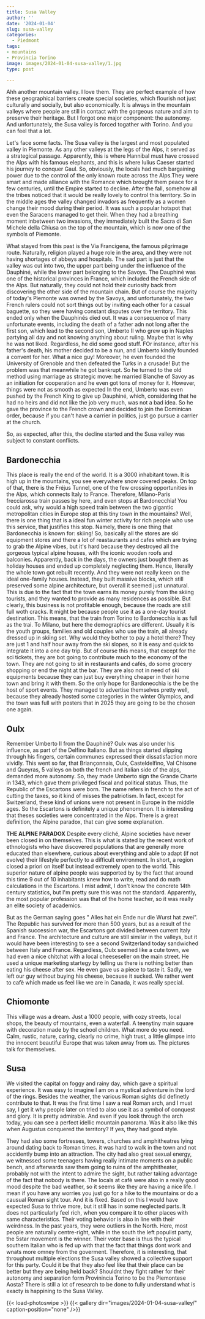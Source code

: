 ```yaml
---
title: Susa Valley
author: ''
date: '2024-01-04'
slug: susa-valley
categories:
  - Piedmont
tags:
- mountains
- Provincia Torino
image: images/2024-01-04-susa-valley/1.jpg
type: post

---
```


Ahh another mountain valley. I love them. They are perfect example of how these geographical barriers create special societies, which flourish not just culturally and socially, but also economically. It is always in the mountain valleys where people are still in contact with the gorgeous nature and aim to preserve their heritage. But I forgot one major component: the autonomy. And unfortunately, the Susa valley is forced togather with Torino. And you can feel that a lot.

Let's face some facts. The Susa valley is the largest and most populated valley in Piemonte. As any other valleys at the legs of the Alps, it served as a strategical passage. Apparently, this is where Hannibal must have crossed the Alps with his famous elephants, and this is where Iulius Caeser started his journey to conquer Gaul. So, obviously, the locals had much bargaining power due to the control of the only known route across the Alps.They were smart and made alliance with the Romance which brought them peace for a few centuries, until the Empire started to decline. After the fall, somehow all the tribes noticed that it would be really lovely to control this territory. So in the middle ages the valley changed invadors as frequently as a women change their mood during their period. It was such a popular hotspot that even the Saracens managed to get their. When they had a breathing moment inbetween two invasions, they immediately built the Sacra di San Michele della Chiusa on the top of the mountain, which is now one of the symbols of Piemonte.

What stayed from this past is the Via Francigena, the famous pilgrimage route. Naturally, religion played a huge role in the area, and they were not having shortages of abbeys and hospitals. The sad part is just that the valley was cut into two, the upper part being under the influence of the Dauphiné, while the lower part belonging to the Savoys. The Dauphiné was one of the historical provinces in France, which included the French side of the Alps. But naturally, they could not hold their curiosity back from discovering the other side of the mountain chain. But of course the majority of today's Piemonte was owned by the Savoys, and unfortunately, the two French rulers could not sort things out by inviting each other for a casual baguette, so they were having constant disputes over the territory. This ended only when the Dauphinés died out. It was a consequence of many unfortunate events, including the death of a father adn not long after the first son, which lead to the second son, Umberto II who grew up in Naples partying all day and not knowing anything about ruling. Maybe that is why he was not liked. Regardless, he did some good stuff. FOr instance, after his father's death, his mother decided to be a nun, and Umberto kindly founded a convent for her. What a nice guy! Moreover, he even founded the University of Grenoble and then defeated the Turks in a crusade! But the problem was that meanwhile he got bankrupt. So he turned to the old method using marriage as strategic move: he married Blanche of Savoy as an initiation for cooperation and he even got tons of money for it. However, things were not as smooth as expected In the end, Umberto was even pushed by the French King to give up Dauphiné, which, considering that he had no heirs and did not like the job very much, was not a bad idea. So he gave the province to the French crown and decided to join the Dominican order, because if you can't have a carrier in politics, just go pursue a carrier at the church.

So, as expected, after this, the decline started and the Susa valley was subject to constant conflicts.


## Bardonecchia


This place is really the end of the world. It is a 3000 inhabitant town. It is high up in the mountains, you see everywhere snow covered peaks. On top of that, there is the Fréjus Tunnel, one of the few crossing opportunities in the Alps, which connects Italy to France. Therefore, Milano-Paris frecciarossa train passes by here, and even stops at Bardonecchia! You could ask, why would a high speed train between the two gigantic metropolitan cities in Europe stop at this tiny town in the mountains? Well, there is one thing that is a ideal fun winter activity for rich people who use this service, that justifies this stop. Namely, there is one thing that Bardonecchia is known for: skiing! So, basically all the stores are ski equipment stores and there a lot of reastaurants and cafes which are trying to grab the Alpine vibes, but it's hard because they destroyed all the gorgeous typical alpine houses, with the iconic wooden roofs and balconies. Apparently, back in the days, the owners just bought them as holiday houses and ended up completely neglecting them. Hence, literally the whole town got rebuilt recently. And they were not really keen on the ideal one-family houses. Instead, they built massive blocks, which still preserved some alpine architecture, but overall it seemed just unnatural. This is due to the fact that the town earns its money purely from the skiing tourists, and they wanted to provide as many residences as possible. But clearly,  this business is not profitable enough, because the roads are still full woth cracks. It might be because people use it as a one-day tourist destination. This means, that the train from Torino to Bardonecchia is as full as the trai. To Milano, but here the demographics are different. Usually it is the youth groups, families and old couples who use the train, all already dressed up in skiing set. Why would they bother to pay a hotel there? They are just 1 and half hour away from the ski slopes, so it is easy and quick to integrate it into a one day trip. But of course this means, that except for the sci tickets, they are bot going to contribute much to the economy of the town. They are not going to sit in restaurants and cafés, do some grocery shopping or end the night at the bar. They are also not in need of ski equipments because they can just buy everything cheaper in their home town and bring it with them. So the only hope for Bardonecchia is the be the host of sport events. They managed to advertise themselves pretty well, because they already hosted some categories in the winter Olympics, and the town was full  with posters that in 2025 they are going to be the chosen one again.

## Oulx

Remember Umberto II from the Dauphiné? Oulx was also under his influence, as part of the Delfino Italiano. But as things started slipping through his fingers, certain communes expressed their dissatisfaction more vividly. This went so far, that Briançonnais, Oulx, Casteldelfino, Val Chisone and Queyras, 5 valleys on both the french and italian side of the alps, demanded more autonomy. So, they made Umberto sign the Grande Charte in 1343, which gave them privileged fiscal and political status. Thus, the Republic of the Escartons were born. The name refers in french to the act of cutting the taxes, so it kind of misses the patriotism. In fact, except for Switzerland, these kind of unions were not present in Europe in the middle ages. So the Escartons is definitely a unique phenomenon. It is interesting that theses societies were concentrated in the Alps. There is a great definition, the Alpine paradox, that can give some explanation.

**THE ALPINE PARADOX**
Despite every cliché, Alpine societies have never been closed in on themselves. This is what is stated by the recent work of ethnologists who have discovered populations that are generally more educated than elsewhere, curious about everything and able to adapt (if not evolve) their lifestyle perfectly to a difficult environment. In short, a region closed a priori on itself but instead extremely open to the world. This superior nature of alpine people was supported by by the fact that around this time 9 out of 10 inhabitants knew how to write, read and do math calculations in the Escartons. I mist admit, I don't know the concrete 14th century statistics, but I'm pretty sure this was not the standard. Apparently, the most popular profession was that of the home teacher, so it was really an elite society of academics.

But as the German saying goes " Alles hat ein Ende nur die Wurst hat zwei". The Republic has survived for more than 500 years, but as a result of the Spanish succession war, the Escartons got divided between current Italy and France. The architecture and culture are still similar in the valleys, but it would have been interesting to see a second Switzerland today sandwiched between Italy and France. Regardless, Oulx seemed like a cute town, we had even a nice chitchat with a local cheeseseller on the main street. He used a unique marketing startegy by telling us there is nothing better than eating his cheese after sex. He even gave us a piece to  taste it. Sadly, we left our guy without buying his cheese, because it sucked. We rather went to cafè which made us feel like we are in Canada, it was really special.

## Chiomonte

This village was a dream. Just a 1000 people, with cozy streets, local shops, the beauty of mountains, even a waterfall. A teenytiny main square with decoration made by the school children. What more do you need. Calm, rustic, nature, caring, clearly no crime, high trust, a little glimpse into the innocent beautiful Europe that was taken away from us. The pictures talk for themselves.


## Susa

We visited the capital on foggy and rainy day, which gave a spiritual experience. It was easy to imagine I am on a mystical adventure in the lord of the rings. Besides the weather, the various Roman sights did definetly contribute to that. It was the first time I saw a real Roman arch, and I must say, I get it why people later on tried to also use it as a symbol of conquest and glory. It is pretty admirable. And even if you look through the arch today, you can see a perfect idellic mountain panorama. Was it also like this when Augustus conquered the territory? If yes, they had good style.

They had also some fortresses, towers, churches and amphitheatres lying around dating back to Roman times. it was hard to walk in the town and not accidently bump into an attraction. The city had also great sexual energy, we witnessed some teenagers having really intimate moments on a public bench, and afterwards saw them going to ruins of the amphitheater, probably not with the intent to admire the sight, but rather taking advantage of the fact that nobody is there. The locals at cafè were also in a really good mood despite the bad weather, so it seems like they are having a nice life. I mean if you have any worries you just go for a hike to the mountains or do a causual Roman sight tour. And it is fixed. Based on this I would have expected Susa to thrive more, but it still has in some neglected parts. It does not particularly feel rich, when you compare it to other places with same characteristics. Their voting behavior is also in line with their weirdness. In the past years, they were outliers in the North. Here, most people are naturally centre-right, while in the south the left populist party, the 5star movement is the winner. Their voter base is thus the typical southern Italian who is fed up with that the fact that things dont work and wnats more omney from the goverment. Therefore, it is interesting, that throughout multiple elections the Susa valley showed a collective support for this party. Could it be that they also feel like that their place can be better but they are being held back? Shouldnt they fight rather for their autonomy and separation form Provinincia Torino to be the Piemontese Aosta? There is still a lot of research to be done to fully understand what is exacty is happining to the Susa Valley.


{{< load-photoswipe >}}
{{< gallery dir="images/2024-01-04-susa-valley/" caption-position="none" />}}




